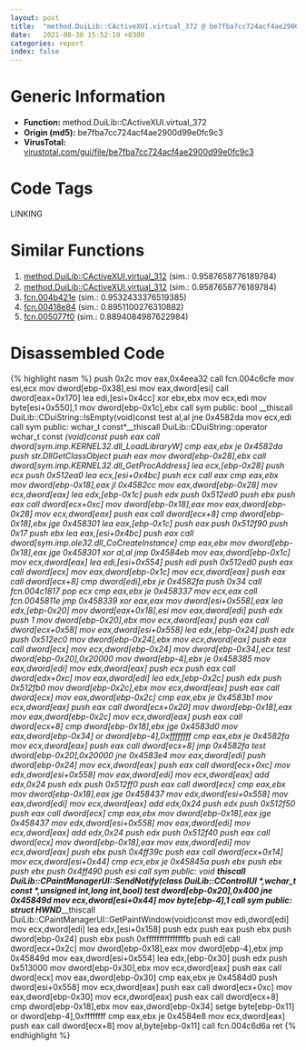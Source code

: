 ```yaml
---
layout: post
title:  "method.DuiLib꞉꞉CActiveXUI.virtual_372 @ be7fba7cc724acf4ae2900d99e0fc9c3"
date:   2021-08-30 15:52:19 +0300
categories: report
index: false
---
```


# Generic Information
- **Function:** method.DuiLib꞉꞉CActiveXUI.virtual\_372
- **Origin (md5):** be7fba7cc724acf4ae2900d99e0fc9c3
- **VirusTotal:** [virustotal.com/gui/file/be7fba7cc724acf4ae2900d99e0fc9c3][virustotal_ref]

# Code Tags
<span class="tag" id="LINKING">LINKING</span>


# Similar Functions

1. [method.DuiLib꞉꞉CActiveXUI.virtual\_312][similar_1_ref] (sim.: 0.9587658776189784)
2. [method.DuiLib꞉꞉CActiveXUI.virtual\_312][similar_2_ref] (sim.: 0.9587658776189784)
3. [fcn.004b421e][similar_3_ref] (sim.: 0.9532433376519385)
4. [fcn.00418e84][similar_4_ref] (sim.: 0.8951100276310882)
5. [fcn.005077f0][similar_5_ref] (sim.: 0.8894084987622984)


# Disassembled Code

{% highlight nasm %}
push 0x2c
mov eax,0x4eea32
call fcn.004c6cfe
mov esi,ecx
mov dword[ebp-0x38],esi
mov eax,dword[esi]
call dword[eax+0x170]
lea edi,[esi+0x4cc]
xor ebx,ebx
mov ecx,edi
mov byte[esi+0x550],1
mov dword[ebp-0x1c],ebx
call sym public: bool __thiscall DuiLib::CDuiString::IsEmpty(void)const
test al,al
jne 0x4582da
mov ecx,edi
call sym public: wchar_t const*__thiscall DuiLib::CDuiString::operator wchar_t const *(void)const
push eax
call dword[sym.imp.KERNEL32.dll_LoadLibraryW]
cmp eax,ebx
je 0x4582da
push str.DllGetClassObject
push eax
mov dword[ebp-0x28],ebx
call dword[sym.imp.KERNEL32.dll_GetProcAddress]
lea ecx,[ebp-0x28]
push ecx
push 0x512ea0
lea ecx,[esi+0x4bc]
push ecx
call eax
cmp eax,ebx
mov dword[ebp-0x18],eax
jl 0x4582cc
mov eax,dword[ebp-0x28]
mov ecx,dword[eax]
lea edx,[ebp-0x1c]
push edx
push 0x512ed0
push ebx
push eax
call dword[ecx+0xc]
mov dword[ebp-0x18],eax
mov eax,dword[ebp-0x28]
mov ecx,dword[eax]
push eax
call dword[ecx+8]
cmp dword[ebp-0x18],ebx
jge 0x458301
lea eax,[ebp-0x1c]
push eax
push 0x512f90
push 0x17
push ebx
lea eax,[esi+0x4bc]
push eax
call dword[sym.imp.ole32.dll_CoCreateInstance]
cmp eax,ebx
mov dword[ebp-0x18],eax
jge 0x458301
xor al,al
jmp 0x4584eb
mov eax,dword[ebp-0x1c]
mov ecx,dword[eax]
lea edi,[esi+0x554]
push edi
push 0x512ed0
push eax
call dword[ecx]
mov eax,dword[ebp-0x1c]
mov ecx,dword[eax]
push eax
call dword[ecx+8]
cmp dword[edi],ebx
je 0x4582fa
push 0x34
call fcn.004c1817
pop ecx
cmp eax,ebx
je 0x458337
mov ecx,eax
call fcn.0045811e
jmp 0x458339
xor eax,eax
mov dword[esi+0x558],eax
lea edx,[ebp-0x20]
mov dword[eax+0x18],esi
mov eax,dword[edi]
push edx
push 1
mov dword[ebp-0x20],ebx
mov ecx,dword[eax]
push eax
call dword[ecx+0x58]
mov eax,dword[esi+0x558]
lea edx,[ebp-0x24]
push edx
push 0x512ec0
mov dword[ebp-0x24],ebx
mov ecx,dword[eax]
push eax
call dword[ecx]
mov ecx,dword[ebp-0x24]
mov dword[ebp-0x34],ecx
test dword[ebp-0x20],0x20000
mov dword[ebp-4],ebx
je 0x458385
mov eax,dword[edi]
mov edx,dword[eax]
push ecx
push eax
call dword[edx+0xc]
mov eax,dword[edi]
lea edx,[ebp-0x2c]
push edx
push 0x512fb0
mov dword[ebp-0x2c],ebx
mov ecx,dword[eax]
push eax
call dword[ecx]
mov eax,dword[ebp-0x2c]
cmp eax,ebx
je 0x4583b1
mov ecx,dword[eax]
push eax
call dword[ecx+0x20]
mov dword[ebp-0x18],eax
mov eax,dword[ebp-0x2c]
mov ecx,dword[eax]
push eax
call dword[ecx+8]
cmp dword[ebp-0x18],ebx
jge 0x4583d0
mov eax,dword[ebp-0x34]
or dword[ebp-4],0xffffffff
cmp eax,ebx
je 0x4582fa
mov ecx,dword[eax]
push eax
call dword[ecx+8]
jmp 0x4582fa
test dword[ebp-0x20],0x20000
jne 0x4583e4
mov eax,dword[edi]
push dword[ebp-0x24]
mov ecx,dword[eax]
push eax
call dword[ecx+0xc]
mov edx,dword[esi+0x558]
mov eax,dword[edi]
mov ecx,dword[eax]
add edx,0x24
push edx
push 0x512ff0
push eax
call dword[ecx]
cmp eax,ebx
mov dword[ebp-0x18],eax
jge 0x458437
mov edx,dword[esi+0x558]
mov eax,dword[edi]
mov ecx,dword[eax]
add edx,0x24
push edx
push 0x512f50
push eax
call dword[ecx]
cmp eax,ebx
mov dword[ebp-0x18],eax
jge 0x458437
mov edx,dword[esi+0x558]
mov eax,dword[edi]
mov ecx,dword[eax]
add edx,0x24
push edx
push 0x512f40
push eax
call dword[ecx]
mov dword[ebp-0x18],eax
mov eax,dword[edi]
mov ecx,dword[eax]
push ebx
push 0x4ff39c
push eax
call dword[ecx+0x14]
mov ecx,dword[esi+0x44]
cmp ecx,ebx
je 0x45845a
push ebx
push ebx
push ebx
push 0x4ff490
push esi
call sym public: void __thiscall DuiLib::CPaintManagerUI::SendNotify(class DuiLib::CControlUI *,wchar_t const *,unsigned int,long int,bool)
test dword[ebp-0x20],0x400
jne 0x45849d
mov ecx,dword[esi+0x44]
mov byte[ebp-4],1
call sym public: struct HWND__*__thiscall DuiLib::CPaintManagerUI::GetPaintWindow(void)const
mov edi,dword[edi]
mov ecx,dword[edi]
lea edx,[esi+0x158]
push edx
push eax
push ebx
push dword[ebp-0x24]
push ebx
push 0xfffffffffffffffb
push edi
call dword[ecx+0x2c]
mov dword[ebp-0x18],eax
mov dword[ebp-4],ebx
jmp 0x45849d
mov eax,dword[esi+0x554]
lea edx,[ebp-0x30]
push edx
push 0x513000
mov dword[ebp-0x30],ebx
mov ecx,dword[eax]
push eax
call dword[ecx]
mov eax,dword[ebp-0x30]
cmp eax,ebx
je 0x4584d0
push dword[esi+0x558]
mov ecx,dword[eax]
push eax
call dword[ecx+0xc]
mov eax,dword[ebp-0x30]
mov ecx,dword[eax]
push eax
call dword[ecx+8]
cmp dword[ebp-0x18],ebx
mov eax,dword[ebp-0x34]
setge byte[ebp-0x11]
or dword[ebp-4],0xffffffff
cmp eax,ebx
je 0x4584e8
mov ecx,dword[eax]
push eax
call dword[ecx+8]
mov al,byte[ebp-0x11]
call fcn.004c6d6a
ret
{% endhighlight %}


[similar_1_ref]: /report/method.DuiLib꞉꞉CActiveXUI.virtual_312@279a61b1e76da49531f1f16fd1102a2d
[similar_2_ref]: /report/method.DuiLib꞉꞉CActiveXUI.virtual_312@289859175c221b107317af7727d26c17
[similar_3_ref]: /report/fcn.004b421e@b3771987fba16f4fba07d1109ec72c76
[similar_4_ref]: /report/fcn.00418e84@44e1ffcf4e71f4505c09d520fd75f1e4
[similar_5_ref]: /report/fcn.005077f0@e2ba7f10eb234338a49853c34d7d9c56
[virustotal_ref]: https://www.virustotal.com/gui/file/be7fba7cc724acf4ae2900d99e0fc9c3